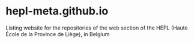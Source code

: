 # hepl-meta.github.io
Listing website for the repositories of the web section of the HEPL (Haute École de la Province de Liège), in Belgium
